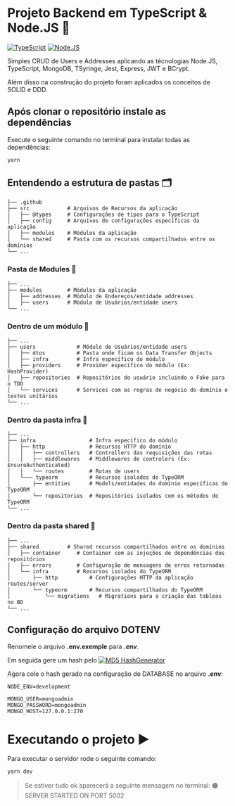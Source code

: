 # Projeto Backend em TypeScript & Node.JS 🔧

[![TypeScript](https://img.shields.io/badge/-TypeScript-3178C6?logo=typescript&logoColor=white)](https://www.typescriptlang.org/) [![Node.JS](https://img.shields.io/badge/-Node.JS-339933?logo=node.js&logoColor=white)](https://nodejs.org/en/)

Simples CRUD de Users e Addresses aplicando as técnologias Node.JS, TypeScript, MongoDB, TSyringe, Jest, Express, JWT e BCrypt.

Além disso na construção do projeto foram aplicados os conceitos de SOLID e DDD.

## Após clonar o repositório instale as dependências

Execute o seguinte comando no terminal para instalar todas as dependências:

```bash
yarn
```

<!-- ## Criação do Banco de Dados com Docker 🐳

Execute o seguinte comando no terminal para criar uma imagem com o banco de dados PostgreSQL:

```bash
docker-compose -f docker-compose.yml up -d
```

> Após a execução a imagem desafio-backend-typescript será gerada no seu Docker

## Criando a estrutura básica do Banco de Dados 🐘

Para criar as tabelas no banco de dados, execute o seguinte comando:

```bash
yarn typeorm migration:run
``` -->

<!-- ## Estrutura do Banco 🗃

![UML do BD](.github/media/UML.png) -->

## Entendendo a estrutura de pastas 🗂

    ├── .github
    ├── src            # Arquivos de Recursos da aplicação
    │   ├── @types     # Configurações de tipos para o TypeScript
    │   ├── config     # Arquivos de configurações específicas da aplicação
    │   ├── modules    # Módulos da aplicação
    │   └── shared     # Pasta com os recursos compartilhados entre os domínios
    └── ...

### Pasta de Modules 📁

    ├── ...
    ├── modules        # Módulos da aplicação
    │   ├── addresses  # Módulo de Endereços/entidade addresses
    │   ├── users      # Módulo de Usuários/entidade users
    └── ...

### Dentro de um módulo 📁

    ├── ...
    ├── users             # Módulo de Usuários/entidade users
    │   ├── dtos          # Pasta onde ficam os Data Transfer Objects
    │   ├── infra         # Infra específico do módulo
    │   ├── providers     # Provider específico do módulo (Ex: HashProvider)
    │   ├── repositories  # Repositórios do usuário incluindo o Fake para o TDD
    │   └── services      # Services com as regras de negócio do domínio e testes unitários
    └── ...

### Dentro da pasta infra 📁

```
├── ...
├── infra                 # Infra específico do módulo
│   ├── http              # Recursos HTTP do domínio
│   │   ├── controllers   # Controllers das requisições das rotas
│   │   ├── middlewares   # Middlewares de controlers (Ex: EnsureAuthenticated)
│   │   └── routes        # Rotas de users
│   └─── typeorm          # Recursos isolados do TypeORM
│       ├── entities      # Models/entidades do domínio específicas do TypeORM
│       └── repositories  # Repositórios isolados com os métodos do TypeORM
└── ...
```

### Dentro da pasta shared 📁

```
├── ...
├── shared         # Shared recursos compartilhados entre os domínios
│   ├── container     # Container com as injeções de dependências dos repositórios
│   ├── errors        # Configuração de mensagens de erros retornadas
│   └── infra         # Recursos isolados do TypeORM
│       ├── http          # Configurações HTTP da aplicação routes/server
│       └── typeorm       # Recursos compartilhados do TypeORM
│           └── migrations   # Migrations para a criação das tableas no BD
└── ...
```

## Configuração do arquivo DOTENV

Renomeie o arquivo **.env.exemple** para **_.env_**.

Em seguida gere um hash pelo [![MD5 HashGenerator](https://img.shields.io/badge/-MD5%20Hashgenerator-297AFF?logo=hash&logoColor=white)](https://www.md5hashgenerator.com/)

Agora cole o hash gerado na configuração de DATABASE no arquivo **.env**:

```
NODE_ENV=development

MONGO_USER=mongoadmin
MONGO_PASSWORD=mongoadmin
MONGO_HOST=127.0.0.1:270

```

<!-- # Executando os testes 🧪

Para os testes unitários execute o seguinte comando:

```bash
yarn test
``` -->

# Executando o projeto ▶

Para executar o servidor rode o seguinte comando:

```bash
yarn dev
```

> Se estiver tudo ok aparecerá a seguinte mensagem no terminal: 🟠 SERVER STARTED ON PORT 5002

<!-- # Documentação das rotas da API com Postman 🐱‍🚀

Acesse a este que com a documentação das rotas e é possível testálas pelo próprio Postman: [![Postman](https://img.shields.io/badge/-POSTMAN-FF6C37?logo=postman&logoColor=white)](http://tinyurl.com/back-end-documentation)

Habilite o **Enviroment _dev_** no canto superior direito, onde está escrito **No Enviroment**.

Nele já estão configuradas as variáveis de ambiente como a base_url e o token para a autenticação nas rotas, o último será obtido após a criação da sessão.

**_OBS:_**Todo o envio de dados será feito por um arquivo JSON através do Body da requisição.

# Para começar a usar as Rotas:

Primeiro **crie** um usuário, acessando a rota **Create User** dentro de **Users**, já há um usuário **John Doe** definido no Body da requisição, então é só enviar:

**POST** Create User

> /users

## Sessions 👨‍💻

**POST** Create a Session:

Em seguida obtenha o **Token JWT** para a configuração do **Enviroment** criando uma sessão:

> /sessions

## IMPORTANTE ‼

Copie e cole o **Token** obtido no **Enviroment _dev_** na variável **token**, é importante que você faça isso porque TODAS as rotas EXCETO a rota Create User fazem o uso da autenticação por JWT.

# Users 👨‍💻

**POST** Create User:

Cria um usuário, já há um User **John Doe** definido no Body da requisição.

/users

**GET** Show User:

Mostra os dados do usuário, é necessário passar o ID do usuário pelas Path Variables do request.

> /users/user/:user_id

**GET** List All Users:

Lista todos os usuários cadastrados:

> /users/

**GET** List All Addresses From User:
A rota mostra todos os endereços de um usuário, ela filtrará pelo ID do usuário enviado no Path Variables.

> /users/user/addresses/:user_id

**PUT** Update User Profile:

Nesta rota é possível fazer a atualização nos dados do usuário que está **autenticado** no momento, então não é preciso enviar nenhuma Path Variable, e **somente** através desta rota é possível realizar a **TROCA DE SENHA** informando a **old_password** e a troca de senha é opcional:

> /users/profile/

**PUT** Update User:

Nesta rota é possível fazer a atualização nos dados do usuário, pelo ID informado no Path Variables.

> /users/user/:user_id

**DELETE** Delete User:

Nesta rota é possível deletar um usuário, pelo ID informado no Path Variables.

> /users/user/:user_id

# Addresses 🏠

**POST** Create Address:

Crie um endereço a partir do ID do usuário informado nas Path Variables do request.

> /addresses/:user_id

**GET** List All Addresses:

Lista todos os endereços cadastrados.

> /addresses/

**GET** Show Address:

Mostra os dados de um endereço, é necessário passar o ID do endereço nas Path Variables do request.

> /addresses/address/:address_id

**PUT** Update Address:

Nesta rota é possível fazer a atualização dos dados de um endereço, pelo ID informado nas Path Variables.

> /addresses/address/:address_id

**DELETE** Delete Address:

Nesta rota é possível deletar um endereço, pelo ID informado nas Path Variables.

> /addresses/address/:address_id -->
